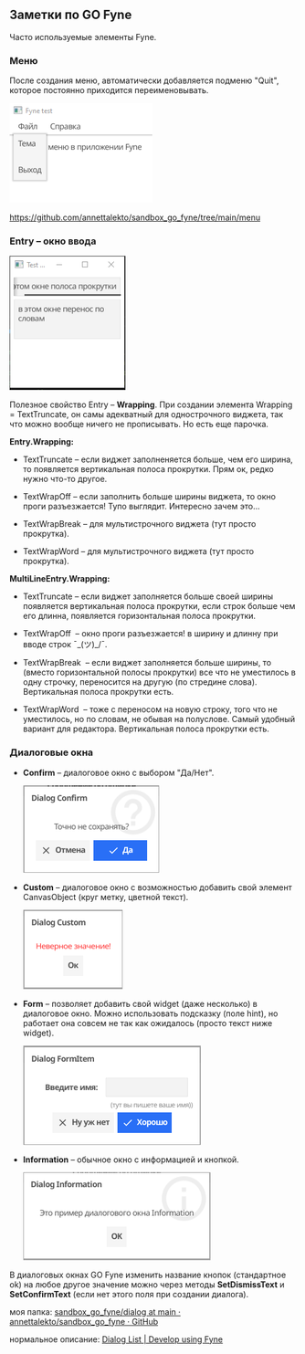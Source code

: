 ## Заметки по GO Fyne

Часто используемые элементы Fyne. 

### Меню

После создания меню, автоматически добавляется подменю "Quit", которое постоянно приходится переименовывать.

<img src="menu/img/menu.png" alt="screen"/>

https://github.com/annettalekto/sandbox_go_fyne/tree/main/menu

### Entry – окно ввода

<img src="entry/img/entry.png" alt="screen"/>

Полезное свойство Entry – **Wrapping**. При создании элемента Wrapping = TextTruncate, он самы адекватный для однострочного виджета, так что можно вообще ничего не прописывать. Но есть еще парочка.

**Entry.Wrapping:**

- TextTruncate – если виджет заполненяется больше, чем его ширина, то появляется вертикальная полоса прокрутки. Прям ок, редко нужно что-то другое.

- TextWrapOff – если заполнить больше ширины виджета, то окно проги разъезжается! Тупо выглядит. Интересно зачем это...

- TextWrapBreak – для мультистрочного виджета (тут просто прокрутка).

- TextWrapWord – для мультистрочного виджета (тут просто прокрутка).

**MultiLineEntry.Wrapping:**

- TextTruncate – если виджет заполняется больше своей ширины появляется вертикальная полоса прокрутки, если строк больше чем его длинна, появляется горизонтальная полоса прокрутки.

- TextWrapOff  – окно проги разъезжается! в ширину и длинну при вводе строк ¯\_(ツ)_/¯.

- TextWrapBreak  – если виджет заполняется больше ширины, то (вместо горизонтальной полосы прокрутки) все что не уместилось в одну строчку, переносится на другую (по стредине слова). Вертикальная полоса  прокрутки есть.

- TextWrapWord  –  тоже с переносом на новую строку, того что не уместилось, но по словам, не обывая на полуслове. Самый удобный вариант для редактора. Вертикальная полоса прокрутки есть.

### Диалоговые окна

- **Confirm** – диалоговое окно с выбором "Да/Нет".
  
  <img src="dialog/img/dialog_confirm.PNG" alt="screen"/>

- **Custom** – диалоговое окно с возможностью добавить свой элемент CanvasObject (круг метку, цветной текст).
  
  <img src="dialog/img/dialog_custom.PNG" alt="screen"/>

- **Form** – позволяет добавить свой widget (даже несколько) в диалоговое окно. Можно использовать подсказку (поле hint), но работает она совсем не так как ожидалось (просто текст ниже widget).
  
  <img src="dialog/img/dialog_formitem.PNG" alt="screen"/>

- **Information** – обычное окно с информацией и кнопкой.
  
  <img src="dialog/img/dialog_information.PNG" alt="screen"/>

В диалоговых окнах GO Fyne изменить название кнопок (стандартное ok) на любое другое значение можно через методы **SetDismissText** и **SetConfirmText** (если нет этого поля при создании диалога).

моя папка: [sandbox_go_fyne/dialog at main · annettalekto/sandbox_go_fyne · GitHub](https://github.com/annettalekto/sandbox_go_fyne/tree/main/dialog)

нормальное описание: [Dialog List | Develop using Fyne](https://developer.fyne.io/explore/dialogs)
